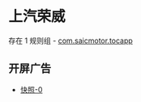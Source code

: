 # 上汽荣威

存在 1 规则组 - [com.saicmotor.tocapp](/src/apps/com.saicmotor.tocapp.ts)

## 开屏广告

- [快照-0](https://i.gkd.li/import/import/12839899)
